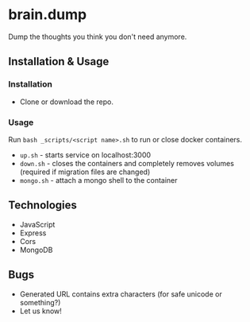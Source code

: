# brain.dump

Dump the thoughts you think you don't need anymore.

## Installation & Usage

### Installation

* Clone or download the repo.

### Usage

Run `bash _scripts/<script name>.sh` to run or close docker containers.
* `up.sh` - starts service on localhost:3000
* `down.sh` - closes the containers and completely removes volumes (required if migration files are changed)
* `mongo.sh` - attach a mongo shell to the container

## Technologies

* JavaScript
* Express
* Cors
* MongoDB

## Bugs

* Generated URL contains extra characters (for safe unicode or something?)
* Let us know!
